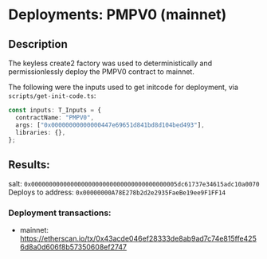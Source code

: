 # Deployments: PMPV0 (mainnet)

## Description

The keyless create2 factory was used to deterministically and permissionlessly deploy the PMPV0 contract to mainnet.

The following were the inputs used to get initcode for deployment, via `scripts/get-init-code.ts`:

```typescript
const inputs: T_Inputs = {
  contractName: "PMPV0",
  args: ["0x00000000000000447e69651d841bd8d104bed493"],
  libraries: {},
};
```

## Results:

salt: `0x00000000000000000000000000000000000000005dc61737e34615adc10a0070`
Deploys to address: `0x00000000A78E278b2d2e2935FaeBe19ee9F1FF14`

### Deployment transactions:

- mainnet: https://etherscan.io/tx/0x43acde046ef28333de8ab9ad7c74e815ffe4256d8a0d606f8b57350608ef2747
